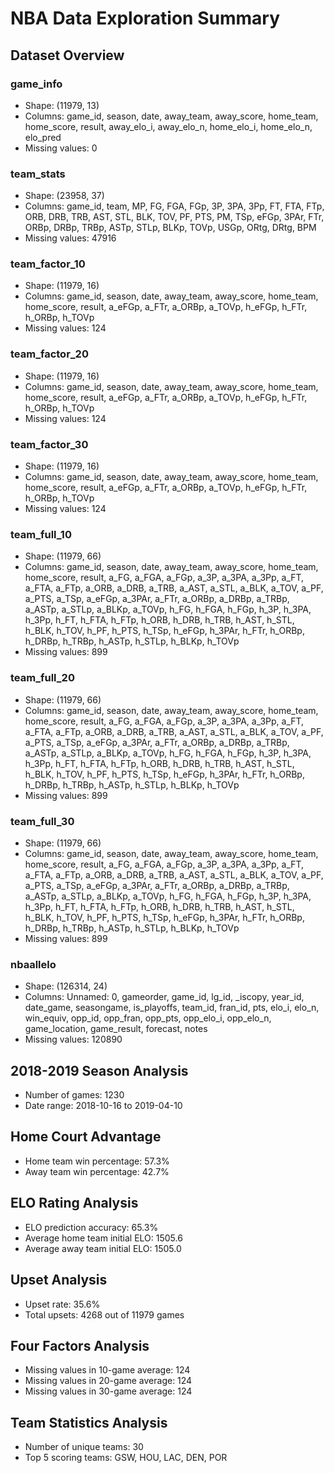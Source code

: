 # NBA Data Exploration Summary

## Dataset Overview

### game_info
- Shape: (11979, 13)
- Columns: game_id, season, date, away_team, away_score, home_team, home_score, result, away_elo_i, away_elo_n, home_elo_i, home_elo_n, elo_pred
- Missing values: 0

### team_stats
- Shape: (23958, 37)
- Columns: game_id, team, MP, FG, FGA, FGp, 3P, 3PA, 3Pp, FT, FTA, FTp, ORB, DRB, TRB, AST, STL, BLK, TOV, PF, PTS, PM, TSp, eFGp, 3PAr, FTr, ORBp, DRBp, TRBp, ASTp, STLp, BLKp, TOVp, USGp, ORtg, DRtg, BPM
- Missing values: 47916

### team_factor_10
- Shape: (11979, 16)
- Columns: game_id, season, date, away_team, away_score, home_team, home_score, result, a_eFGp, a_FTr, a_ORBp, a_TOVp, h_eFGp, h_FTr, h_ORBp, h_TOVp
- Missing values: 124

### team_factor_20
- Shape: (11979, 16)
- Columns: game_id, season, date, away_team, away_score, home_team, home_score, result, a_eFGp, a_FTr, a_ORBp, a_TOVp, h_eFGp, h_FTr, h_ORBp, h_TOVp
- Missing values: 124

### team_factor_30
- Shape: (11979, 16)
- Columns: game_id, season, date, away_team, away_score, home_team, home_score, result, a_eFGp, a_FTr, a_ORBp, a_TOVp, h_eFGp, h_FTr, h_ORBp, h_TOVp
- Missing values: 124

### team_full_10
- Shape: (11979, 66)
- Columns: game_id, season, date, away_team, away_score, home_team, home_score, result, a_FG, a_FGA, a_FGp, a_3P, a_3PA, a_3Pp, a_FT, a_FTA, a_FTp, a_ORB, a_DRB, a_TRB, a_AST, a_STL, a_BLK, a_TOV, a_PF, a_PTS, a_TSp, a_eFGp, a_3PAr, a_FTr, a_ORBp, a_DRBp, a_TRBp, a_ASTp, a_STLp, a_BLKp, a_TOVp, h_FG, h_FGA, h_FGp, h_3P, h_3PA, h_3Pp, h_FT, h_FTA, h_FTp, h_ORB, h_DRB, h_TRB, h_AST, h_STL, h_BLK, h_TOV, h_PF, h_PTS, h_TSp, h_eFGp, h_3PAr, h_FTr, h_ORBp, h_DRBp, h_TRBp, h_ASTp, h_STLp, h_BLKp, h_TOVp
- Missing values: 899

### team_full_20
- Shape: (11979, 66)
- Columns: game_id, season, date, away_team, away_score, home_team, home_score, result, a_FG, a_FGA, a_FGp, a_3P, a_3PA, a_3Pp, a_FT, a_FTA, a_FTp, a_ORB, a_DRB, a_TRB, a_AST, a_STL, a_BLK, a_TOV, a_PF, a_PTS, a_TSp, a_eFGp, a_3PAr, a_FTr, a_ORBp, a_DRBp, a_TRBp, a_ASTp, a_STLp, a_BLKp, a_TOVp, h_FG, h_FGA, h_FGp, h_3P, h_3PA, h_3Pp, h_FT, h_FTA, h_FTp, h_ORB, h_DRB, h_TRB, h_AST, h_STL, h_BLK, h_TOV, h_PF, h_PTS, h_TSp, h_eFGp, h_3PAr, h_FTr, h_ORBp, h_DRBp, h_TRBp, h_ASTp, h_STLp, h_BLKp, h_TOVp
- Missing values: 899

### team_full_30
- Shape: (11979, 66)
- Columns: game_id, season, date, away_team, away_score, home_team, home_score, result, a_FG, a_FGA, a_FGp, a_3P, a_3PA, a_3Pp, a_FT, a_FTA, a_FTp, a_ORB, a_DRB, a_TRB, a_AST, a_STL, a_BLK, a_TOV, a_PF, a_PTS, a_TSp, a_eFGp, a_3PAr, a_FTr, a_ORBp, a_DRBp, a_TRBp, a_ASTp, a_STLp, a_BLKp, a_TOVp, h_FG, h_FGA, h_FGp, h_3P, h_3PA, h_3Pp, h_FT, h_FTA, h_FTp, h_ORB, h_DRB, h_TRB, h_AST, h_STL, h_BLK, h_TOV, h_PF, h_PTS, h_TSp, h_eFGp, h_3PAr, h_FTr, h_ORBp, h_DRBp, h_TRBp, h_ASTp, h_STLp, h_BLKp, h_TOVp
- Missing values: 899

### nbaallelo
- Shape: (126314, 24)
- Columns: Unnamed: 0, gameorder, game_id, lg_id, _iscopy, year_id, date_game, seasongame, is_playoffs, team_id, fran_id, pts, elo_i, elo_n, win_equiv, opp_id, opp_fran, opp_pts, opp_elo_i, opp_elo_n, game_location, game_result, forecast, notes
- Missing values: 120890

## 2018-2019 Season Analysis

- Number of games: 1230
- Date range: 2018-10-16 to 2019-04-10

## Home Court Advantage

- Home team win percentage: 57.3%
- Away team win percentage: 42.7%

## ELO Rating Analysis

- ELO prediction accuracy: 65.3%
- Average home team initial ELO: 1505.6
- Average away team initial ELO: 1505.0

## Upset Analysis

- Upset rate: 35.6%
- Total upsets: 4268 out of 11979 games

## Four Factors Analysis

- Missing values in 10-game average: 124
- Missing values in 20-game average: 124
- Missing values in 30-game average: 124

## Team Statistics Analysis

- Number of unique teams: 30
- Top 5 scoring teams: GSW, HOU, LAC, DEN, POR

